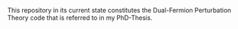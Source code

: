 This repository in its current state constitutes the Dual-Fermion Perturbation Theory code that is referred to in my PhD-Thesis.
